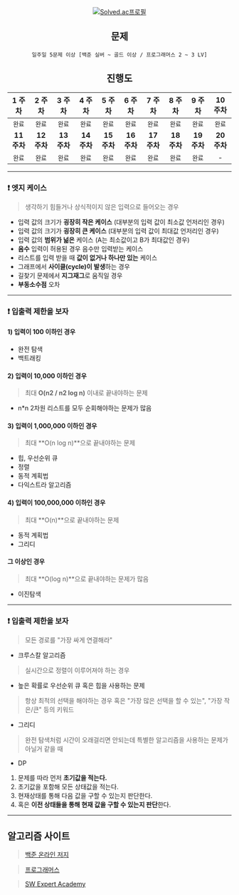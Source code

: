 <div align=center>

[![Solved.ac프로필](http://mazassumnida.wtf/api/v2/generate_badge?boj=jwj06011)](https://solved.ac/jwj06011)

## 문제
`일주일 5문제 이상 [백준 실버 ~ 골드 이상 / 프로그래머스 2 ~ 3 LV]`

## 진행도

|1 주차|2 주차|3 주차|4 주차|5 주차|6 주차|7 주차|8 주차|9 주차|10 주차|
|:---:|:---:|:---:|:---:|:---:|:---:|:---:|:---:|:---:|:---:|
|`완료`|`완료`|`완료`|`완료`|`완료`|`완료`|`완료`|`완료`|`완료`|`완료`|
|**11 주차**|**12 주차**|**13 주차**|**14 주차**|**15 주차**|**16 주차**|**17 주차**|**18 주차**|**19 주차**|**20 주차**|
|`완료`|`완료`|`완료`|`완료`|`완료`|`완료`|`완료`|`완료`|`완료`|-|
</div>

---

### ❗️ 엣지 케이스
> 생각하기 힘들거나 상식적이지 않은 입력으로 들어오는 경우
- 입력 값의 크기가 **굉장히 작은 케이스** (대부분의 입력 값이 최소값 언저리인 경우)
- 입력 값의 크기가 **굉장히 큰 케이스** (대부분의 입력 값이 최대값 언저리인 경우)
- 입력 값의 **범위가 넒은** 케이스 (A는 최소값이고 B가 최대값인 경우)
- **음수** 입력이 허용된 경우 음수만 입력받는 케이스
- 리스트를 입력 받을 때 **값이 없거나 하나만 있는** 케이스
- 그래프에서 **사이클(cycle)이 발생**하는 경우
- 길찾기 문제에서 **지그재그**로 움직일 경우
- **부동소수점** 오차

<hr>

### ❗️ 입출력 제한을 보자

#### 1) 입력이 100 이하인 경우
- 완전 탐색
- 백트래킹

#### 2) 입력이 10,000 이하인 경우
> 최대 **O(n2 / n2 log n)** 이내로 끝내야하는 문제
- n*n 2차원 리스트를 모두 순회해야하는 문제가 많음

#### 3) 입력이 1,000,000 이하인 경우
> 최대 **O(n log n)**으로 끝내야하는 문제
- 힙, 우선순위 큐
- 정렬
- 동적 계획법
- 다익스트라 알고리즘

#### 4) 입력이 100,000,000 이하인 경우
> 최대 **O(n)**으로 끝내야하는 문제
- 동적 계획법
- 그리디

#### 그 이상인 경우
> 최대 **O(log n)**으로 끝내야하는 문제가 많음
- 이진탐색

<hr>

### ❗️ 입출력 제한을 보자

> 모든 경로를 "가장 싸게 연결해라"
- 크루스칼 알고리즘

> 실시간으로 정렬이 이루어져야 하는 경우
- 높은 확률로 우선순위 큐 혹은 힙을 사용하는 문제

> 항상 최적의 선택을 해야하는 경우 혹은 "가장 많은 선택을 할 수 있는", "가장 작은/큰" 등의 키워드
- 그리디

> 완전 탐색처럼 시간이 오래걸리면 안되는데 특별한 알고리즘을 사용하는 문제가 아닐거 같을 때
- DP
1) 문제를 따라 먼저 **초기값을 적는다.**
2) 초기값을 포함해 모든 상태값을 적는다.
3) 현재상태를 통해 다음 값을 구할 수 있는지 판단한다.
4) 혹은 **이전 상태들을 통해 현재 값을 구할 수 있는지 판단**한다. 

---
##  알고리즘 사이트
> [백준 온라인 저지](https://www.acmicpc.net/)

> [프로그래머스](https://programmers.co.kr/)

> [SW Expert Academy](https://swexpertacademy.com/main/main.do)


  





